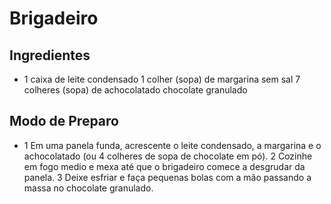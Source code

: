 # Brigadeiro

## Ingredientes
 - 1 caixa de leite condensado
 1 colher (sopa) de margarina sem sal
 7 colheres (sopa) de achocolatado
chocolate granulado

## Modo de Preparo
- 1 Em uma panela funda, acrescente o leite condensado, a margarina e o achocolatado (ou 4 colheres de sopa de chocolate em pó).
2 Cozinhe em fogo medio e mexa até que o brigadeiro comece a desgrudar da panela.
3 Deixe esfriar e faça pequenas bolas com a mão passando a massa no chocolate granulado.


